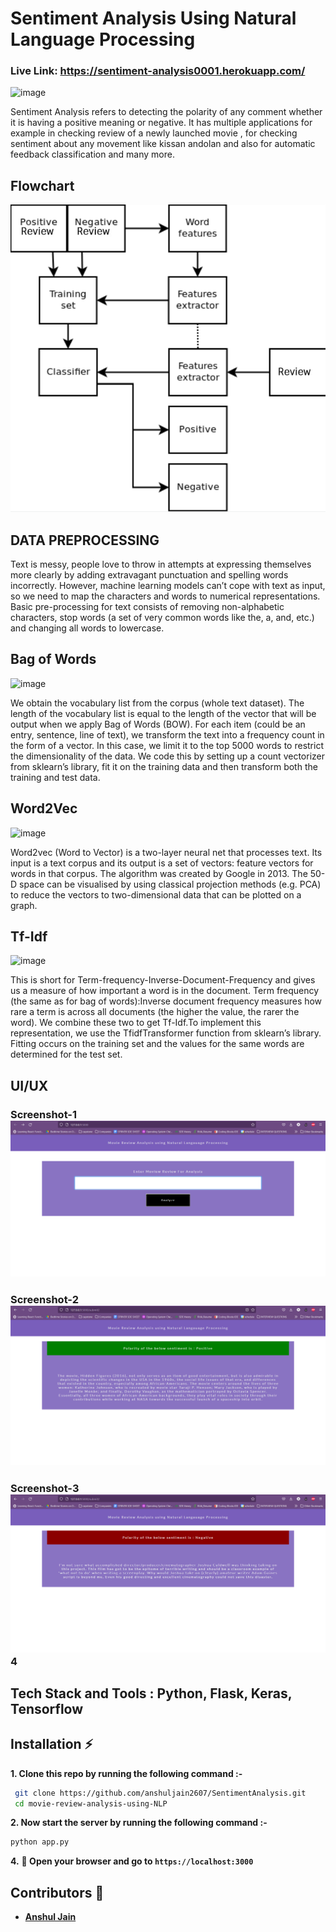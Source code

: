 # Sentiment Analysis Using Natural Language Processing


### Live Link:  https://sentiment-analysis0001.herokuapp.com/ 

![image](https://user-images.githubusercontent.com/48025630/142765623-5e56e3b5-aa5e-4db8-b868-15001821e23c.png)

Sentiment Analysis refers to detecting the polarity of any comment whether it is having a positive meaning or negative. It has multiple applications for example in checking review of a newly launched movie , for checking sentiment about any movement like kissan andolan and also for automatic feedback classification and many more. 


 ## Flowchart
![enter image description here](https://github.com/ritik-sys/movie-review-analysis-using-NLP/blob/main/Screenshots/Screenshot5.png)

## DATA PREPROCESSING
Text is messy, people love to throw in attempts at expressing themselves more clearly by adding extravagant punctuation and spelling words incorrectly. However, machine learning models can’t cope with text as input, so we need to map the characters and words to numerical representations.
Basic pre-processing for text consists of removing non-alphabetic characters, stop words (a set of very common words like the, a, and, etc.) and changing all words to lowercase.

## Bag of Words

![image](https://user-images.githubusercontent.com/48025630/142765836-9731c34b-e477-4fb6-9019-808590245629.png)


We obtain the vocabulary list from the corpus (whole text dataset). The length of the vocabulary list is equal to the length of the vector that will be output when we apply Bag of Words (BOW). For each item (could be an entry, sentence, line of text), we transform the text into a frequency count in the form of a vector. In this case, we limit it to the top 5000 words to restrict the dimensionality of the data. We code this by setting up a count vectorizer from sklearn’s library, fit it on the training data and then transform both the training and test data.

## Word2Vec

![image](https://user-images.githubusercontent.com/48025630/142765812-4b716a10-4bd5-46c4-90fe-10681621a3a1.png)


Word2vec (Word to Vector) is a two-layer neural net that processes text. Its input is a text corpus and its output is a set of vectors: feature vectors for words in that corpus. The algorithm was created by Google in 2013. The 50-D space can be visualised by using classical projection methods (e.g. PCA) to reduce the vectors to two-dimensional data that can be plotted on a graph.


## Tf-Idf

![image](https://user-images.githubusercontent.com/48025630/142765802-8057b348-7880-413c-aae5-f2bad03c08c2.png)


This is short for Term-frequency-Inverse-Document-Frequency and gives us a measure of how important a word is in the document.
Term frequency (the same as for bag of words):Inverse document frequency measures how rare a term is across all documents (the higher the value, the rarer the word).
We combine these two to get Tf-Idf.To implement this representation, we use the TfidfTransformer function from sklearn’s library. Fitting occurs on the training set and the values for the same words are determined for the test set.


 ## UI/UX
 ### Screenshot-1![enter image description here](https://github.com/ritik-sys/movie-review-analysis-using-NLP/blob/main/Screenshots/Screenshot2.png)
 ### Screenshot-2![enter image description here](https://github.com/ritik-sys/movie-review-analysis-using-NLP/blob/main/Screenshots/screenshot1.png)
 ### Screenshot-3![enter image description here](https://github.com/ritik-sys/movie-review-analysis-using-NLP/blob/main/Screenshots/Screenshot3.png)4
 
## Tech Stack and Tools : Python, Flask, Keras, Tensorflow

## Installation :zap:

 **1. Clone this repo by running the following command :-**
 ```bash
  git clone https://github.com/anshuljain2607/SentimentAnalysis.git
  cd movie-review-analysis-using-NLP
 ```
 
 **2. Now start the  server  by running the following command :-**
 ```bash
 python app.py
 ```
 
 **4.** **🎉  Open your browser and go to  `https://localhost:3000`**
 
## Contributors 🤝
 - [**Anshul Jain**](https://github.com/anshuljain2607)  


